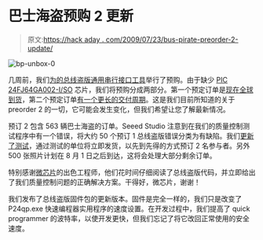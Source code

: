 # 巴士海盗预购 2 更新

> 原文:[https://hack aday . com/2009/07/23/bus-pirate-preorder-2-update/](https://hackaday.com/2009/07/23/bus-pirate-preorder-2-update/)

![bp-unbox-0](../Images/b6ed3daecf541cf00b6a21a4a782c002.png "bp-unbox-0")

几周前，我们[为](http://hackaday.com/2009/06/25/bus-pirate-preorders-open/)[的总线盗版通用串行接口工具](http://www.buspirate.com/)举行了预购。由于缺少 [PIC 24FJ64GA002-I/SO](http://www.microchip.com/wwwproducts/Devices.aspx?dDocName=en026374) 芯片，我们将预购分成两部分。第一个预定订单是[现在全球到货](http://hackaday.com/2009/07/20/parts-unboxing-the-bus-pirate/)，第二个预定订单[有一个更长的交付周期](http://hackaday.com/2009/06/30/bus-pirate-preorder-update/)。这是我们目前所知道的关于 preorder 2 的一切，它可能会发生变化，但我们希望让您了解最新情况。

预订 2 包含 563 辆巴士海盗的订单。Seeed Studio 注意到在我们的质量控制测试程序中有一个错误，将大约 50 个预订 1 总线盗版错误分类为有缺陷。我们[更新了测试](http://code.google.com/p/the-bus-pirate/source/detail?r=146)，通过测试的单位将立即发货，以先到先得的方式预订 2 名参与者。另外 500 张照片计划在 8 月 1 日之后到达，这将会处理大部分剩余订单。

特别感谢[微芯片](http://www.microchip.com)的出色工程师，他们花时间仔细阅读了总线盗版代码，并立即给出了我们质量控制问题的正确解决方案。干得好，微芯片，谢谢！

我们发布了总线盗版固件包的更新版本。固件是完全一样的，我们只是改变了 P24qp.exe 快速编程器实用程序的速度设置。在开发过程中，我们提高了 quick programmer 的波特率，以使开发更快，但我们忘记了将它改回正常使用的安全速度。